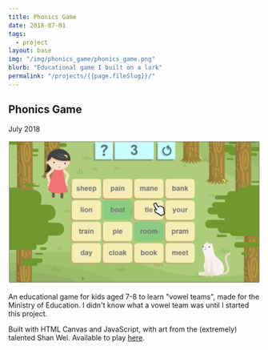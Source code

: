 ```yaml
---
title: Phonics Game
date: 2018-07-01
tags:
  - project
layout: base
img: "/img/phonics_game/phonics_game.png"
blurb: "Educational game I built on a lark"
permalink: "/projects/{{page.fileSlug}}/"
---
```


## Phonics Game

July 2018

![screenshot of phonics game](/img/phonics_game/phonics_game.png)

An educational game for kids aged 7-8 to learn "vowel teams", made for the
Ministry of Education. I didn't know what a vowel team was
until I started this project.

Built with HTML Canvas and JavaScript, with art from the (extremely) talented
Shan Wei. Available to play [here](lieuzhenghong.com/phonics-game-poc).
